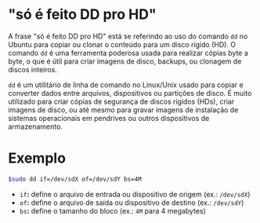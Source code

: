 # "só é feito DD pro HD"

A frase "só é feito DD pro HD" está se referindo ao uso do comando `dd` no Ubuntu para copiar ou clonar o conteúdo para um disco rígido (HD). O comando `dd` é uma ferramenta poderosa usada para realizar cópias byte a byte, o que é útil para criar imagens de disco, backups, ou clonagem de discos inteiros.

`dd` é um utilitário de linha de comando no Linux/Unix usado para copiar e converter dados entre arquivos, dispositivos ou partições de disco. É muito utilizado para criar cópias de segurança de discos rígidos (HDs), criar imagens de disco, ou até mesmo para gravar imagens de instalação de sistemas operacionais em pendrives ou outros dispositivos de armazenamento.

# Exemplo

```Bash
$sudo dd if=/dev/sdX of=/dev/sdY bs=4M
```

- `if`**:** define o arquivo de entrada ou dispositivo de origem (ex.: `/dev/sdX`)
- `of`**:** define o arquivo de saída ou dispositivo de destino (ex.: `/dev/sdY`)
- `bs`**:** define o tamanho do bloco (ex.: `4M` para 4 megabytes)